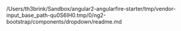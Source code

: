 /Users/th3brink/Sandbox/angular2-angularfire-starter/tmp/vendor-input_base_path-qu0S6IH0.tmp/0/ng2-bootstrap/components/dropdown/readme.md